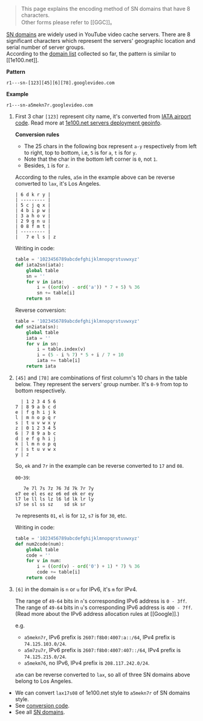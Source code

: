 > This page explains the encoding method of SN domains that have 8 characters.  
> Other forms please refer to [[GGC]]。

[SN domains] are widely used in YouTube video cache servers. There are 8 significant characters which represent the servers' geographic location and serial number of server groups.  
According to the [domain list] collected so far, the pattern is similar to [[1e100.net]].  

**Pattern**

    r1---sn-[123][45][6][78].googlevideo.com

**Example**

    r1---sn-a5mekn7r.googlevideo.com

1. First 3 char `[123]` represent city name, it's converted from [IATA airport code]. Read more at [1e100.net servers deployment geoinfo].

   **Conversion rules**  
   * The 25 chars in the following box represent `a-y` respectively from left to right, top to bottom, i.e, `5` is for `a`, `t` is for `y`.
   * Note that the char in the bottom left corner is `0`, not `1`.
   * Besides, `1` is for `z`.

   According to the rules, `a5m` in the example above can be reverse converted to `lax`, it's Los Angeles.

    ```
    | 6 d k r y |
    | --------- |
    | 5 c j q x |
    | 4 b i p w |
    | 3 a h o v |
    | 2 9 g n u |
    | 0 8 f m t |
    | --------- |
    |   7 e l s | z
    ```
    
    Writing in code:
    ```python
    table = '1023456789abcdefghijklmnopqrstuvwxyz'
    def iata2sn(iata):
        global table
        sn = ''
        for v in iata:
            i = ((ord(v) - ord('a')) * 7 + 5) % 36
            sn += table[i]
        return sn
    ```
    Reverse conversion:
    ```python
    table = '1023456789abcdefghijklmnopqrstuvwxyz'
    def sn2iata(sn):
        global table
        iata = ''
        for v in sn:
            i = table.index(v)
            i = (5 - i % 7) * 5 + i / 7 + 10
            iata += table[i]
        return iata
    ```

2. `[45]` and `[78]` are combinations of first column's 10 chars in the table below. They represent the servers' group number. It's `0-9` from top to bottom respectively.

    ```
      | 1 2 3 4 5 6
    7 | 8 9 a b c d
    e | f g h i j k
    l | m n o p q r
    s | t u v w x y
    z | 0 1 2 3 4 5
    6 | 7 8 9 a b c
    d | e f g h i j
    k | l m n o p q
    r | s t u v w x
    y | z
    ```
    So, `ek` and `7r` in the example can be reverse converted to `17` and `08`.

    `00`-`39`:
    ```
       7e 7l 7s 7z 76 7d 7k 7r 7y
    e7 ee el es ez e6 ed ek er ey
    l7 le ll ls lz l6 ld lk lr ly
    s7 se sl ss sz    sd sk sr
    ```
    `7e` represents `01`, `el` is for `12`, `s7` is for `30`, etc.

    Writing in code:
    ```python
    table = '1023456789abcdefghijklmnopqrstuvwxyz'
    def num2code(num):
        global table
        code = ''
        for v in num:
            i = ((ord(v) - ord('0') + 1) * 7) % 36
            code += table[i]
        return code
    ```

3. `[6]` in the domain is `n` or `u` for IPv6, it's `m` for IPv4.

    The range of `49-64` bits in `n`'s corresponding IPv6 address is `0 - 3ff`.  
    The range of `49-64` bits in `u`'s corresponding IPv6 address is `400 - 7ff`.  
    (Read more about the IPv6 address allocation rules at [[Google]].)

    e.g. 
    * `a5mekn7r`, IPv6 prefix is `2607:f8b0:4007:a::/64`, IPv4 prefix is `74.125.103.0/24`.
    * `a5m7zu7r`, IPv6 prefix is `2607:f8b0:4007:407::/64`, IPv4 prefix is `74.125.215.0/24`.
    * `a5mekm76`, no IPv6, IPv4 prefix is `208.117.242.0/24`.  

    `a5m` can be reverse converted to `lax`, so all of three SN domains above belong to Los Angeles.


* We can convert `lax17s08` of 1e100.net style to `a5mekn7r` of SN domains style.
* See [conversion code].
* See all [SN domains].

[SN domains]: https://github.com/lennylxx/ipv6-hosts/wiki/YouTube#4-sn-%E7%BC%96%E7%A0%81%E5%9C%B0%E5%9D%80
[domain list]: https://docs.google.com/spreadsheets/d/14gT1GV1IE0oYCq-1Dy747_5FWNxL26R-9T5htJ485dY
[IATA airport code]: https://en.wikipedia.org/wiki/International_Air_Transport_Association_airport_code
[1e100.net servers deployment geoinfo]: https://docs.google.com/spreadsheets/d/1a5HI0lkc1TycJdwJnCVDVd3x6_gemI3CQhNHhdsVmP8
[conversion code]: https://github.com/lennylxx/ipv6-hosts/blob/master/tools/conv.py